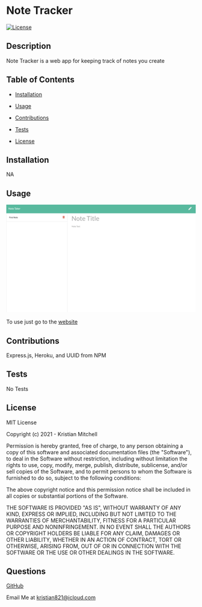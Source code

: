 
  # Note Tracker
  [![License](https://img.shields.io/badge/License-MIT-red)](https://opensource.org/licenses/MIT)

  ## Description

  Note Tracker is a web app for keeping track of notes you create

  ## Table of Contents

  * [Installation](#installation)

  * [Usage](#usage)

  * [Contributions](#contributions)

  * [Tests](#tests)

  * [License](#license)

  ## Installation
  NA

  ## Usage
  ![Note-Tracker](./Note-Tracker.png)
  
  To use just go to the [website](https://stormy-escarpment-71615.herokuapp.com/)
  
  ## Contributions

  
  Express.js, Heroku, and UUID from NPM
   

  ## Tests

  No Tests

  ## License

  MIT License

Copyright (c) 2021 - Kristian Mitchell

Permission is hereby granted, free of charge, to any person obtaining a copy
of this software and associated documentation files (the "Software"), to deal
in the Software without restriction, including without limitation the rights
to use, copy, modify, merge, publish, distribute, sublicense, and/or sell
copies of the Software, and to permit persons to whom the Software is
furnished to do so, subject to the following conditions:

The above copyright notice and this permission notice shall be included in all
copies or substantial portions of the Software.

THE SOFTWARE IS PROVIDED "AS IS", WITHOUT WARRANTY OF ANY KIND, EXPRESS OR
IMPLIED, INCLUDING BUT NOT LIMITED TO THE WARRANTIES OF MERCHANTABILITY,
FITNESS FOR A PARTICULAR PURPOSE AND NONINFRINGEMENT. IN NO EVENT SHALL THE
AUTHORS OR COPYRIGHT HOLDERS BE LIABLE FOR ANY CLAIM, DAMAGES OR OTHER
LIABILITY, WHETHER IN AN ACTION OF CONTRACT, TORT OR OTHERWISE, ARISING FROM,
OUT OF OR IN CONNECTION WITH THE SOFTWARE OR THE USE OR OTHER DEALINGS IN THE
SOFTWARE.

  ## Questions

  [GitHub](https://github.com/Kristian821/)

  Email Me at kristian821@icloud.com
